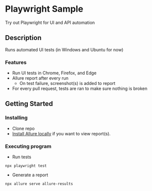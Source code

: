 # Playwright Sample

Try out Playwright for UI and API automation

## Description

Runs automated UI tests (in Windows and Ubuntu for now)

### Features

- Run UI tests in Chrome, Firefox, and Edge
- Allure report after every run
  - On test failure, screenshot(s) is added to report
- For every pull request, tests are ran to make sure nothing is broken

## Getting Started

### Installing

- Clone repo
- [Install Allure locally](https://allurereport.org/docs/gettingstarted-installation/) if you want to view report(s).

### Executing program

- Run tests

```
npx playwright test
```

- Generate a report

```
npx allure serve allure-results
```

